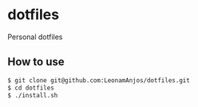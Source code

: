 # dotfiles
Personal dotfiles

## How to use

```bash
$ git clone git@github.com:LeonamAnjos/dotfiles.git
$ cd dotfiles
$ ./install.sh
```
